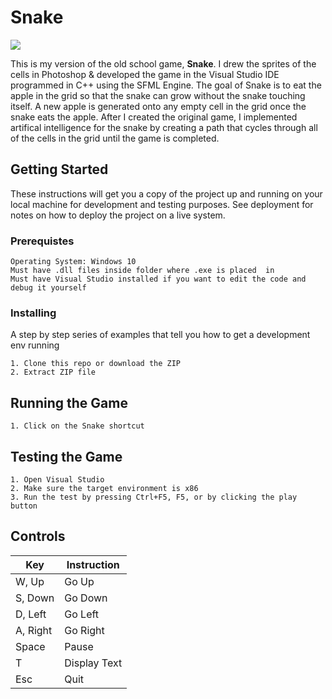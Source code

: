 # Snake

![](https://thumbs.gfycat.com/EminentDarlingFreshwatereel-size_restricted.gif)

This is my version of the old school game, **Snake**.  I drew the sprites of the cells in Photoshop & developed the game in the Visual
Studio IDE programmed in C++ using the SFML Engine. The goal of Snake is to eat the apple in the grid so that the snake can grow without 
the snake touching itself. A new apple is generated onto any empty cell in the grid once the snake eats the apple. After I created the 
original game, I implemented artifical intelligence for the snake by creating a path that cycles through all of the cells in the grid until
the game is completed.

## Getting Started
These instructions will get you a copy of the project up and running on your local machine for development and testing purposes. 
See deployment for notes on how to deploy the project on a live system.

### Prerequistes
```
Operating System: Windows 10
Must have .dll files inside folder where .exe is placed  in
Must have Visual Studio installed if you want to edit the code and debug it yourself
```
### Installing
A step by step series of examples that tell you how to get a development env running
```
1. Clone this repo or download the ZIP
2. Extract ZIP file
```
## Running the Game
```
1. Click on the Snake shortcut
```

## Testing the Game
```
1. Open Visual Studio
2. Make sure the target environment is x86
3. Run the test by pressing Ctrl+F5, F5, or by clicking the play button
```

## Controls
| Key           | Instruction   |
| ------------- | ------------- |
| W, Up         | Go Up         |
| S, Down       | Go Down       |
| D, Left       | Go Left       |
| A, Right      | Go Right      |
| Space         | Pause         |
| T             | Display Text |
| Esc           | Quit          |
